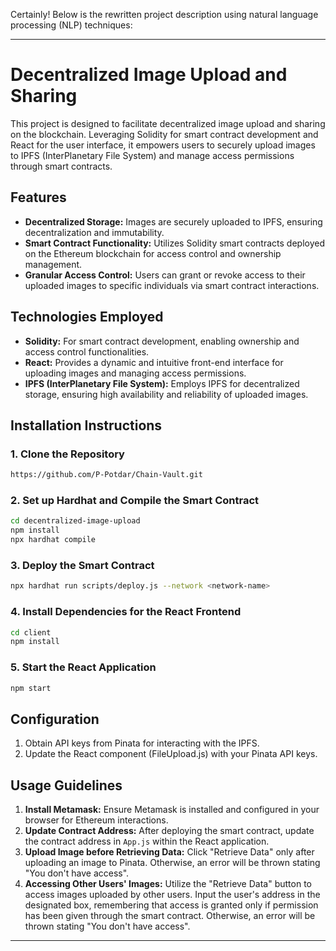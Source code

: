 Certainly! Below is the rewritten project description using natural language processing (NLP) techniques:

---

# Decentralized Image Upload and Sharing

This project is designed to facilitate decentralized image upload and sharing on the blockchain. Leveraging Solidity for smart contract development and React for the user interface, it empowers users to securely upload images to IPFS (InterPlanetary File System) and manage access permissions through smart contracts.

## Features

- **Decentralized Storage:** Images are securely uploaded to IPFS, ensuring decentralization and immutability.
- **Smart Contract Functionality:** Utilizes Solidity smart contracts deployed on the Ethereum blockchain for access control and ownership management.
- **Granular Access Control:** Users can grant or revoke access to their uploaded images to specific individuals via smart contract interactions.

## Technologies Employed

- **Solidity:** For smart contract development, enabling ownership and access control functionalities.
- **React:** Provides a dynamic and intuitive front-end interface for uploading images and managing access permissions.
- **IPFS (InterPlanetary File System):** Employs IPFS for decentralized storage, ensuring high availability and reliability of uploaded images.

## Installation Instructions

### 1. Clone the Repository

```bash
https://github.com/P-Potdar/Chain-Vault.git
```

### 2. Set up Hardhat and Compile the Smart Contract

```bash
cd decentralized-image-upload
npm install
npx hardhat compile
```

### 3. Deploy the Smart Contract

```bash
npx hardhat run scripts/deploy.js --network <network-name>
```

### 4. Install Dependencies for the React Frontend

```bash
cd client
npm install
```

### 5. Start the React Application

```bash
npm start
```

## Configuration

1. Obtain API keys from  Pinata for interacting with the  IPFS.
2. Update the React component (FileUpload.js) with your Pinata API keys.

## Usage Guidelines

1. **Install Metamask:** Ensure Metamask is installed and configured in your browser for Ethereum interactions.
2. **Update Contract Address:** After deploying the smart contract, update the contract address in `App.js` within the React application.
3. **Upload Image before Retrieving Data:** Click "Retrieve Data" only after uploading an image to Pinata. Otherwise, an error will be thrown stating "You don't have access".
4. **Accessing Other Users' Images:** Utilize the "Retrieve Data" button to access images uploaded by other users. Input the user's address in the designated box, remembering that access is granted only if permission has been given through the smart contract. Otherwise, an error will be thrown stating "You don't have access".



---
